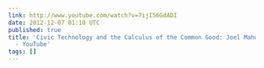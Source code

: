 ```yaml
---
link: http://www.youtube.com/watch?v=7ijI56GdADI
date: 2012-12-07 01:10 UTC
published: true
title: 'Civic Technology and the Calculus of the Common Good: Joel Mahoney at TEDxSoMa
  - YouTube'
tags: []
---
```



